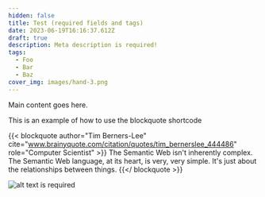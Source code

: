 ```yaml
---
hidden: false
title: Test (required fields and tags)
date: 2023-06-19T16:16:37.612Z
draft: true
description: Meta description is required!
tags:
  - Foo
  - Bar
  - Baz
cover_img: images/hand-3.png
---
```

Main content goes here.

This is an example of how to use the blockquote shortcode

{{< blockquote author="Tim Berners-Lee" cite="www.brainyquote.com/citation/quotes/tim_bernerslee_444486" role="Computer Scientist" >}}
The Semantic Web isn't inherently complex. The Semantic Web language, at its heart, is very, very simple. It's just about the relationships between things.
{{</ blockquote >}}

![alt text is required](images/digital.jpg)